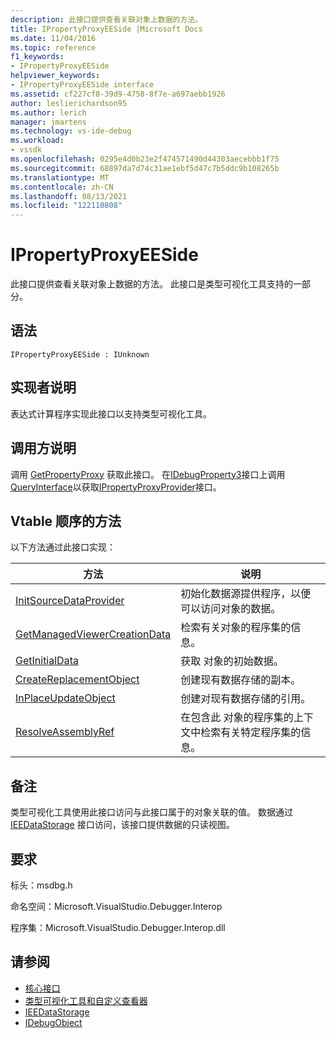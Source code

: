 ```yaml
---
description: 此接口提供查看关联对象上数据的方法。
title: IPropertyProxyEESide |Microsoft Docs
ms.date: 11/04/2016
ms.topic: reference
f1_keywords:
- IPropertyProxyEESide
helpviewer_keywords:
- IPropertyProxyEESide interface
ms.assetid: cf227cf8-39d9-4758-8f7e-a697aebb1926
author: leslierichardson95
ms.author: lerich
manager: jmartens
ms.technology: vs-ide-debug
ms.workload:
- vssdk
ms.openlocfilehash: 0295e4d0b23e2f474571490d44303aecebbb1f75
ms.sourcegitcommit: 68897da7d74c31ae1ebf5d47c7b5ddc9b108265b
ms.translationtype: MT
ms.contentlocale: zh-CN
ms.lasthandoff: 08/13/2021
ms.locfileid: "122110808"
---
```

# <a name="ipropertyproxyeeside"></a>IPropertyProxyEESide
此接口提供查看关联对象上数据的方法。 此接口是类型可视化工具支持的一部分。

## <a name="syntax"></a>语法

```
IPropertyProxyEESide : IUnknown
```

## <a name="notes-for-implementers"></a>实现者说明
 表达式计算程序实现此接口以支持类型可视化工具。

## <a name="notes-for-callers"></a>调用方说明
 调用 [GetPropertyProxy](../../../extensibility/debugger/reference/ipropertyproxyprovider-getpropertyproxy.md) 获取此接口。 在[IDebugProperty3](../../../extensibility/debugger/reference/idebugproperty3.md)接口上调用[QueryInterface](/cpp/atl/queryinterface)以获取[IPropertyProxyProvider](../../../extensibility/debugger/reference/ipropertyproxyprovider.md)接口。

## <a name="methods-in-vtable-order"></a>Vtable 顺序的方法
 以下方法通过此接口实现：

|方法|说明|
|------------|-----------------|
|[InitSourceDataProvider](../../../extensibility/debugger/reference/ipropertyproxyeeside-initsourcedataprovider.md)|初始化数据源提供程序，以便可以访问对象的数据。|
|[GetManagedViewerCreationData](../../../extensibility/debugger/reference/ipropertyproxyeeside-getmanagedviewercreationdata.md)|检索有关对象的程序集的信息。|
|[GetInitialData](../../../extensibility/debugger/reference/ipropertyproxyeeside-getinitialdata.md)|获取 对象的初始数据。|
|[CreateReplacementObject](../../../extensibility/debugger/reference/ipropertyproxyeeside-createreplacementobject.md)|创建现有数据存储的副本。|
|[InPlaceUpdateObject](../../../extensibility/debugger/reference/ipropertyproxyeeside-inplaceupdateobject.md)|创建对现有数据存储的引用。|
|[ResolveAssemblyRef](../../../extensibility/debugger/reference/ipropertyproxyeeside-resolveassemblyref.md)|在包含此 对象的程序集的上下文中检索有关特定程序集的信息。|

## <a name="remarks"></a>备注
 类型可视化工具使用此接口访问与此接口属于的对象关联的值。 数据通过 [IEEDataStorage](../../../extensibility/debugger/reference/ieedatastorage.md) 接口访问，该接口提供数据的只读视图。

## <a name="requirements"></a>要求
 标头：msdbg.h

 命名空间：Microsoft.VisualStudio.Debugger.Interop

 程序集：Microsoft.VisualStudio.Debugger.Interop.dll

## <a name="see-also"></a>请参阅
- [核心接口](../../../extensibility/debugger/reference/core-interfaces.md)
- [类型可视化工具和自定义查看器](../../../extensibility/debugger/type-visualizer-and-custom-viewer.md)
- [IEEDataStorage](../../../extensibility/debugger/reference/ieedatastorage.md)
- [IDebugObject](../../../extensibility/debugger/reference/idebugobject.md)
